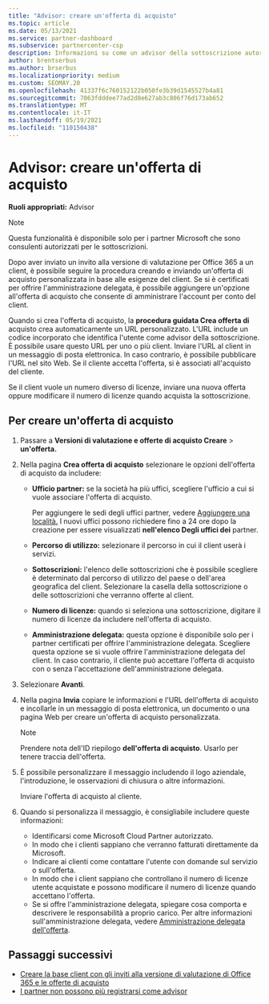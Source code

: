 ```yaml
---
title: "Advisor: creare un'offerta di acquisto"
ms.topic: article
ms.date: 05/13/2021
ms.service: partner-dashboard
ms.subservice: partnercenter-csp
description: Informazioni su come un advisor della sottoscrizione autorizzato può usare Partner Center creare un'offerta di acquisto e un URL personalizzato da includere negli inviti alla versione di valutazione di Office 365.
author: brentserbus
ms.author: brserbus
ms.localizationpriority: medium
ms.custom: SEOMAY.20
ms.openlocfilehash: 41337f6c760152122b050fe3b39d1545527b4a81
ms.sourcegitcommit: 7063fdddee77ad2d8e627ab3c806f76d173ab652
ms.translationtype: MT
ms.contentlocale: it-IT
ms.lasthandoff: 05/19/2021
ms.locfileid: "110150438"
---
```

# <a name="advisors-create-a-purchase-offer"></a>Advisor: creare un'offerta di acquisto

 
**Ruoli appropriati:** Advisor


> [!NOTE]
> Questa funzionalità è disponibile solo per i partner Microsoft che sono consulenti autorizzati per le sottoscrizioni.

Dopo aver inviato un invito alla versione di valutazione per Office 365 a un client, è possibile seguire la procedura creando e inviando un'offerta di acquisto personalizzata in base alle esigenze del client. Se si è certificati per offrire l'amministrazione delegata, è possibile aggiungere un'opzione all'offerta di acquisto che consente di amministrare l'account per conto del client.

Quando si crea l'offerta di acquisto, la **procedura guidata Crea offerta di** acquisto crea automaticamente un URL personalizzato. L'URL include un codice incorporato che identifica l'utente come advisor della sottoscrizione. È possibile usare questo URL per uno o più client. Inviare l'URL al client in un messaggio di posta elettronica. In caso contrario, è possibile pubblicare l'URL nel sito Web. Se il cliente accetta l'offerta, si è associati all'acquisto del cliente.

Se il client vuole un numero diverso di licenze, inviare una nuova offerta oppure modificare il numero di licenze quando acquista la sottoscrizione.

## <a name="to-create-a-purchase-offer"></a>Per creare un'offerta di acquisto

1. Passare a **Versioni di valutazione e offerte di acquisto Creare**  >  **un'offerta.**

2. Nella pagina **Crea offerta di acquisto** selezionare le opzioni dell'offerta di acquisto da includere:

    - **Ufficio partner:** se la società ha più uffici, scegliere l'ufficio a cui si vuole associare l'offerta di acquisto.

        Per aggiungere le sedi degli uffici partner, vedere [Aggiungere una località.](manage-locations.md) I nuovi uffici possono richiedere fino a 24 ore dopo la creazione per essere visualizzati **nell'elenco Degli uffici dei** partner.

    - **Percorso di utilizzo:** selezionare il percorso in cui il client userà i servizi.
    - **Sottoscrizioni:** l'elenco delle sottoscrizioni che è possibile scegliere è determinato dal percorso di utilizzo del paese o dell'area geografica del client. Selezionare la casella della sottoscrizione o delle sottoscrizioni che verranno offerte al client.
    - **Numero di licenze:** quando si seleziona una sottoscrizione, digitare il numero di licenze da includere nell'offerta di acquisto.
    - **Amministrazione delegata:** questa opzione è disponibile solo per i partner certificati per offrire l'amministrazione delegata. Scegliere questa opzione se si vuole offrire l'amministrazione delegata del client. In caso contrario, il cliente può accettare l'offerta di acquisto con o senza l'accettazione dell'amministrazione delegata.

3. Selezionare **Avanti**.

4. Nella pagina **Invia** copiare le informazioni e l'URL dell'offerta di acquisto e incollarle in un messaggio di posta elettronica, un documento o una pagina Web per creare un'offerta di acquisto personalizzata.

    > [!NOTE]
    > Prendere nota dell'ID riepilogo **dell'offerta di acquisto**. Usarlo per tenere traccia dell'offerta.

5. È possibile personalizzare il messaggio includendo il logo aziendale, l'introduzione, le osservazioni di chiusura o altre informazioni.

    Inviare l'offerta di acquisto al cliente.

6. Quando si personalizza il messaggio, è consigliabile includere queste informazioni:

    - Identificarsi come Microsoft Cloud Partner autorizzato.
    - In modo che i clienti sappiano che verranno fatturati direttamente da Microsoft.
    - Indicare ai clienti come contattare l'utente con domande sul servizio o sull'offerta.
    - In modo che i client sappiano che controllano il numero di licenze utente acquistate e possono modificare il numero di licenze quando accettano l'offerta.
    - Se si offre l'amministrazione delegata, spiegare cosa comporta e descrivere le responsabilità a proprio carico. Per altre informazioni sull'amministrazione delegata, vedere [Amministrazione delegata dell'offerta](customers-revoke-admin-privileges.md).

## <a name="next-steps"></a>Passaggi successivi

- [Creare la base client con gli inviti alla versione di valutazione di Office 365 e le offerte di acquisto](advisors-build-your-business.md)
- [I partner non possono più registrarsi come advisor](advisors-no-csp.md)